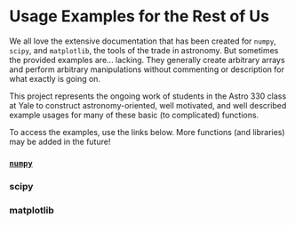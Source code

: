 # Usage Examples for the Rest of Us

We all love the extensive documentation that has been created for `numpy`, `scipy`, and `matplotlib`, the tools of the trade in astronomy. But sometimes the provided examples are... lacking. They generally create arbitrary arrays and perform arbitrary manipulations without commenting or description for what exactly is going on. 

This project represents the ongoing work of students in the Astro 330 class at Yale to construct astronomy-oriented, well motivated, and well described example usages for many of these basic (to complicated) functions. 

To access the examples, use the links below. More functions (and libraries) may be added in the future!

### [`numpy`](http://astro-examples.github.io/numpy/overview) 
### scipy
### matplotlib
